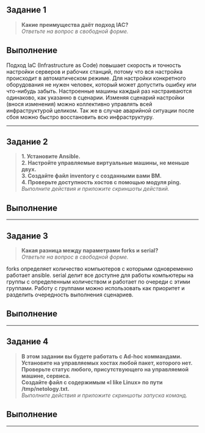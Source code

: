 ## Задание 1

>**Какие преимущества даёт подход IAC?**\
>*Ответьте на вопрос в свободной форме.*

## Выполнение

Подход IaC (Infrastructure as Code) повышает скорость и точность настройки серверов и рабочих станций, потому что вся настройка происходит в автоматическом режиме. Для настройки конкретного оборудования не нужен человек, который может допустить ошибку или что-нибудь забыть. Настроенные машины каждый раз настраиваются одинаково, как указанно в сценарии. Изменяя сценарий настройки (внося изменения) можно коллективно управлять всей инфраструктурой целиком. Так же в случае аварийной ситуации после сбоя можно быстро восстановить всю инфраструктуру.

---
## Задание 2

>**1. Установите Ansible.**\
>**2. Настройте управляемые виртуальные машины, не меньше двух.**\
>**3. Создайте файл inventory с созданными вами ВМ.**\
>**4. Проверьте доступность хостов с помощью модуля ping.**\
>*Выполните действия и приложите скриншоты действий.*

## Выполнение 

---
## Задание 3

>**Какая разница между параметрами forks и serial?**\
>*Ответьте на вопрос в свободной форме.*

forks определяет количество компьютеров с которыми одновременно работает ansible.
serial делит все доступне для работы компьютеры на группы с определенным количеством и работает по очереди с этими группами. Работу с группами можно использовать как приоритет и разделить очередность выполнения сценариев.

## Выполнение

---
## Задание 4

>**В этом задании вы будете работать с Ad-hoc коммандами.**\
>**Установите на управляемых хостах любой пакет, которого нет.**\
>**Проверьте статус любого, присутствующего на управляемой машине, сервиса.**\
>**Создайте файл с содержимым «I like Linux» по пути /tmp/netology.txt.**\
>*Выполните действия и приложите скриншоты запуска команд.*

## Выполнение 
---

